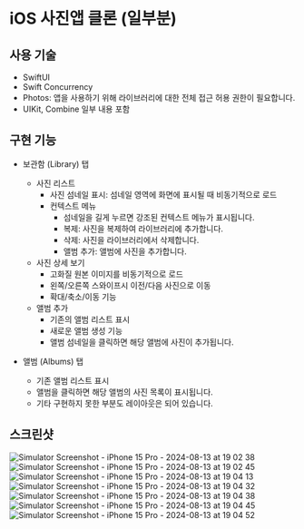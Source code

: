 # iOS 사진앱 클론 (일부분)

## 사용 기술
- SwiftUI
- Swift Concurrency
- Photos: 앱을 사용하기 위해 라이브러리에 대한 전체 접근 허용 권한이 필요합니다.
- UIKit, Combine 일부 내용 포함

## 구현 기능
- 보관함 (Library) 탭
  - 사진 리스트
    - 사진 섬네일 표시: 섬네일 영역에 화면에 표시될 때 비동기적으로 로드
    - 컨텍스트 메뉴
      - 섬네일을 길게 누르면 강조된 컨텍스트 메뉴가 표시됩니다.
      - 복제: 사진을 복제하여 라이브러리에 추가합니다.
      - 삭제: 사진을 라이브러리에서 삭제합니다.
      - 앨범 추가: 앨범에 사진을 추가합니다.
  - 사진 상세 보기
    - 고화질 원본 이미지를 비동기적으로 로드
    - 왼쪽/오른쪽 스와이프시 이전/다음 사진으로 이동
    - 확대/축소/이동 기능
  - 앨범 추가
    - 기존의 앨범 리스트 표시
    - 새로운 앨범 생성 기능
    - 앨범 섬네일을 클릭하면 해당 앨범에 사진이 추가됩니다.

- 앨범 (Albums) 탭
  - 기존 앨범 리스트 표시
  - 앨범을 클릭하면 해당 앨범의 사진 목록이 표시됩니다.
  - 기타 구현하지 못한 부분도 레이아웃은 되어 있습니다.
 
## 스크린샷

![Simulator Screenshot - iPhone 15 Pro - 2024-08-13 at 19 02 38](https://github.com/user-attachments/assets/329aa7ad-da20-4d74-b917-102bf2358fd5)
![Simulator Screenshot - iPhone 15 Pro - 2024-08-13 at 19 02 45](https://github.com/user-attachments/assets/edc8d173-96a7-4a97-b06a-8b42423882e7)
![Simulator Screenshot - iPhone 15 Pro - 2024-08-13 at 19 04 13](https://github.com/user-attachments/assets/db14fd76-7ae5-41e4-b233-8c40c176d693)
![Simulator Screenshot - iPhone 15 Pro - 2024-08-13 at 19 04 32](https://github.com/user-attachments/assets/81fa6ba4-0ca7-4544-b5ed-c0db680c68f2)
![Simulator Screenshot - iPhone 15 Pro - 2024-08-13 at 19 04 38](https://github.com/user-attachments/assets/ba435975-ecf3-4e9f-8923-b7dd2354a575)
![Simulator Screenshot - iPhone 15 Pro - 2024-08-13 at 19 04 45](https://github.com/user-attachments/assets/aafa7db8-9440-4225-beef-14bd9abbf49b)
![Simulator Screenshot - iPhone 15 Pro - 2024-08-13 at 19 04 52](https://github.com/user-attachments/assets/dba3a0e8-2776-447e-b286-befca234a347)
